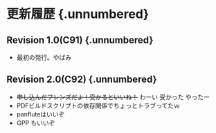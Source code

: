 # 更新履歴 {.unnumbered}
## Revision 1.0(C91) {.unnumbered}
- 最初の発行。やばみ

## Revision 2.0(C92) {.unnumbered}
- ~~申し込んだフレンズだよ！受かるといいね！~~ わーい 受かった やったー
- PDFビルドスクリプトの依存関係でちょっとトラブってたｗ
- panfluteはいいぞ
- GPP もいいぞ
